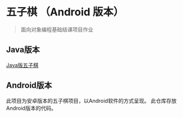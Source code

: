 # 五子棋 （Android 版本）
> 面向对象编程基础结课项目作业
 
## Java版本
[Java版五子棋](https://github.com/tzq0301/Wuziqi_Java)

## Android版本
此项目为安卓版本的五子棋项目，以Android软件的方式呈现。
此仓库存放Android版本的代码。
